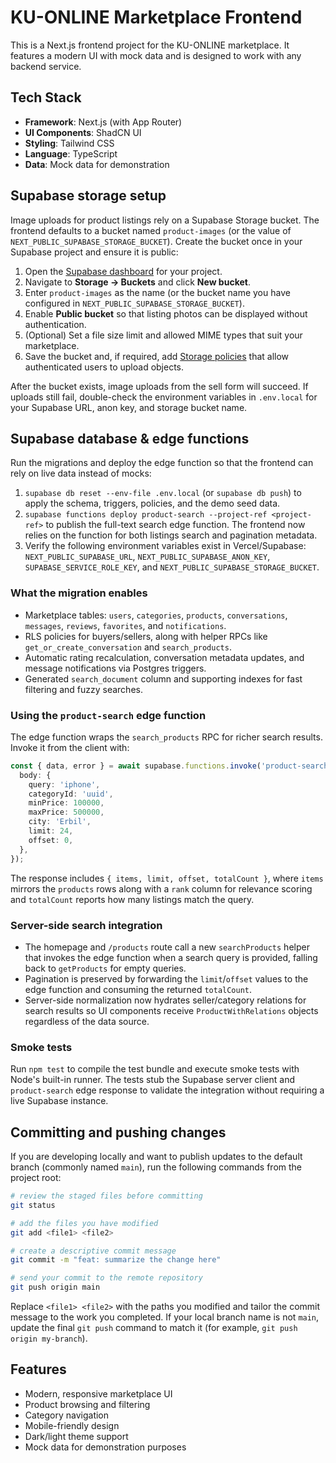 # KU-ONLINE Marketplace Frontend

This is a Next.js frontend project for the KU-ONLINE marketplace. It features a modern UI with mock data and is designed to work with any backend service.

## Tech Stack

- **Framework**: Next.js (with App Router)
- **UI Components**: ShadCN UI
- **Styling**: Tailwind CSS
- **Language**: TypeScript
- **Data**: Mock data for demonstration

## Supabase storage setup

Image uploads for product listings rely on a Supabase Storage bucket. The frontend defaults to a bucket named `product-images` (or the value of `NEXT_PUBLIC_SUPABASE_STORAGE_BUCKET`). Create the bucket once in your Supabase project and ensure it is public:

1. Open the [Supabase dashboard](https://supabase.com/dashboard) for your project.
2. Navigate to **Storage → Buckets** and click **New bucket**.
3. Enter `product-images` as the name (or the bucket name you have configured in `NEXT_PUBLIC_SUPABASE_STORAGE_BUCKET`).
4. Enable **Public bucket** so that listing photos can be displayed without authentication.
5. (Optional) Set a file size limit and allowed MIME types that suit your marketplace.
6. Save the bucket and, if required, add [Storage policies](https://supabase.com/docs/guides/storage#policies) that allow authenticated users to upload objects.

After the bucket exists, image uploads from the sell form will succeed. If uploads still fail, double-check the environment variables in `.env.local` for your Supabase URL, anon key, and storage bucket name.

## Supabase database & edge functions

Run the migrations and deploy the edge function so that the frontend can rely on live data instead of mocks:

1. `supabase db reset --env-file .env.local` (or `supabase db push`) to apply the schema, triggers, policies, and the demo seed data.
2. `supabase functions deploy product-search --project-ref <project-ref>` to publish the full-text search edge function. The
   frontend now relies on the function for both listings search and pagination metadata.
3. Verify the following environment variables exist in Vercel/Supabase: `NEXT_PUBLIC_SUPABASE_URL`, `NEXT_PUBLIC_SUPABASE_ANON_KEY`, `SUPABASE_SERVICE_ROLE_KEY`, and `NEXT_PUBLIC_SUPABASE_STORAGE_BUCKET`.

### What the migration enables

- Marketplace tables: `users`, `categories`, `products`, `conversations`, `messages`, `reviews`, `favorites`, and `notifications`.
- RLS policies for buyers/sellers, along with helper RPCs like `get_or_create_conversation` and `search_products`.
- Automatic rating recalculation, conversation metadata updates, and message notifications via Postgres triggers.
- Generated `search_document` column and supporting indexes for fast filtering and fuzzy searches.

### Using the `product-search` edge function

The edge function wraps the `search_products` RPC for richer search results. Invoke it from the client with:

```ts
const { data, error } = await supabase.functions.invoke('product-search', {
  body: {
    query: 'iphone',
    categoryId: 'uuid',
    minPrice: 100000,
    maxPrice: 500000,
    city: 'Erbil',
    limit: 24,
    offset: 0,
  },
});
```

The response includes `{ items, limit, offset, totalCount }`, where `items` mirrors the `products` rows along with a `rank`
column for relevance scoring and `totalCount` reports how many listings match the query.

### Server-side search integration

- The homepage and `/products` route call a new `searchProducts` helper that invokes the edge function when a search query is
  provided, falling back to `getProducts` for empty queries.
- Pagination is preserved by forwarding the `limit`/`offset` values to the edge function and consuming the returned
  `totalCount`.
- Server-side normalization now hydrates seller/category relations for search results so UI components receive
  `ProductWithRelations` objects regardless of the data source.

### Smoke tests

Run `npm test` to compile the test bundle and execute smoke tests with Node's built-in runner. The tests stub the Supabase
server client and `product-search` edge response to validate the integration without requiring a live Supabase instance.

## Committing and pushing changes

If you are developing locally and want to publish updates to the default branch (commonly named `main`), run the following commands from the project root:

```bash
# review the staged files before committing
git status

# add the files you have modified
git add <file1> <file2>

# create a descriptive commit message
git commit -m "feat: summarize the change here"

# send your commit to the remote repository
git push origin main
```

Replace `<file1> <file2>` with the paths you modified and tailor the commit message to the work you completed. If your local branch name is not `main`, update the final `git push` command to match it (for example, `git push origin my-branch`).

## Features

- Modern, responsive marketplace UI
- Product browsing and filtering
- Category navigation
- Mobile-friendly design
- Dark/light theme support
- Mock data for demonstration purposes
